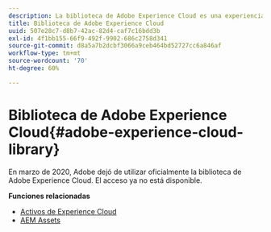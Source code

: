 ```yaml
---
description: La biblioteca de Adobe Experience Cloud es una experiencia universal y centralizada para almacenar, buscar y seleccionar recursos en las soluciones de Adobe Experience Cloud.
title: Biblioteca de Adobe Experience Cloud
uuid: 507e28c7-d8b7-42ac-82d4-caf7c16bdd3b
exl-id: 4f1bb155-66f9-492f-9902-686c2758d341
source-git-commit: d8a5a7b2dcbf3066a9ceb464bd52727cc6a846af
workflow-type: tm+mt
source-wordcount: '70'
ht-degree: 60%

---
```


# Biblioteca de Adobe Experience Cloud{#adobe-experience-cloud-library}

En marzo de 2020, Adobe dejó de utilizar oficialmente la biblioteca de Adobe Experience Cloud. El acceso ya no está disponible.

**Funciones relacionadas**

* [Activos de Experience Cloud](https://experienceleague.adobe.com/docs/core-services/interface/services/assets/experience-cloud-assets.html)
* [AEM Assets](https://experienceleague.adobe.com/docs/experience-manager-cloud-service/content/assets/home.html)
